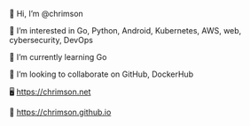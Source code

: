 👋 Hi, I’m @chrimson

👀 I’m interested in Go, Python, Android, Kubernetes, AWS, web, cybersecurity, DevOps

🌱 I’m currently learning Go

💞️ I’m looking to collaborate on GitHub, DockerHub

🖥️ https://chrimson.net

📒 https://chrimson.github.io

<!---
chrimson/chrimson is a ✨ special ✨ repository because its `README.md` (this file) appears on your GitHub profile.
You can click the Preview link to take a look at your changes.
--->
